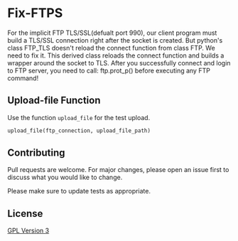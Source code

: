 # Fix-FTPS

For the implicit FTP TLS/SSL(defualt port 990), our client program must build a TLS/SSL connection right after the socket is created. But python's class FTP_TLS doesn't reload the connect function from class FTP. We need to fix it.
This derived class reloads the connect function and builds a wrapper around the socket to TLS. After you successfully connect and login to FTP server, you need to call: ftp.prot_p() before executing any FTP command!

## Upload-file Function

Use the function `upload_file` for the test upload.

```python
upload_file(ftp_connection, upload_file_path)
```

## Contributing
Pull requests are welcome. For major changes, please open an issue first to discuss what you would like to change.

Please make sure to update tests as appropriate.


## License
[GPL Version 3](https://www.gnu.org/licenses/gpl-3.0.en.html/)
